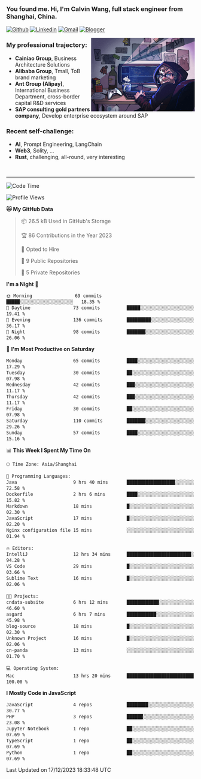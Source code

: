 <!-- Greeting -->
### You found me. Hi, I'm Calvin Wang, full stack engineer from Shanghai, China.

[![Github](https://img.shields.io/badge/-Github-000?style=flat&logo=Github&logoColor=white)](https://github.com/wangjunneil)
[![Linkedin](https://img.shields.io/badge/-LinkedIn-blue?style=flat&logo=Linkedin&logoColor=white)](https://www.linkedin.com/in/wangjunneil/)
[![Gmail](https://img.shields.io/badge/-Gmail-c14438?style=flat&logo=Gmail&logoColor=white)](mailto:wangjunneil@gmail.com)
[![Blogger](https://img.shields.io/badge/-Blogger-gray?style=flat&logo=Blogger&logoColor=white)](https://www.wangjun.dev)

<!--Introduction -->

<img align="right" alt="img" src="https://raw.githubusercontent.com/wangjunneil/wangjunneil/main/imgs/cover_image.png" width="55%" height="auto" />

### My professional trajectory: 
- **Cainiao Group**, Business Architecture Solutions
- **Alibaba Group**, Tmall, ToB brand marketing
- **Ant Group (Alipay)**, International Business Department, cross-border capital R&D services
- **SAP consulting gold partners company**, Develop enterprise ecosystem around SAP
### Recent self-challenge:
- **AI**, Prompt Engineering, LangChain
- **Web3**, Solity, ...
- **Rust**, challenging, all-round, very interesting

<br/>

---
<!-- Your badges -->

<!--START_SECTION:waka-->
![Code Time](http://img.shields.io/badge/Code%20Time-17%20hrs%2016%20mins-blue)

![Profile Views](http://img.shields.io/badge/Profile%20Views-81-blue)

**🐱 My GitHub Data** 

> 📦 26.5 kB Used in GitHub's Storage 
 > 
> 🏆 86 Contributions in the Year 2023
 > 
> 💼 Opted to Hire
 > 
> 📜 9 Public Repositories 
 > 
> 🔑 5 Private Repositories 
 > 
**I'm a Night 🦉** 

```text
🌞 Morning                69 commits          █████░░░░░░░░░░░░░░░░░░░░   18.35 % 
🌆 Daytime                73 commits          █████░░░░░░░░░░░░░░░░░░░░   19.41 % 
🌃 Evening                136 commits         █████████░░░░░░░░░░░░░░░░   36.17 % 
🌙 Night                  98 commits          ███████░░░░░░░░░░░░░░░░░░   26.06 % 
```
📅 **I'm Most Productive on Saturday** 

```text
Monday                   65 commits          ████░░░░░░░░░░░░░░░░░░░░░   17.29 % 
Tuesday                  30 commits          ██░░░░░░░░░░░░░░░░░░░░░░░   07.98 % 
Wednesday                42 commits          ███░░░░░░░░░░░░░░░░░░░░░░   11.17 % 
Thursday                 42 commits          ███░░░░░░░░░░░░░░░░░░░░░░   11.17 % 
Friday                   30 commits          ██░░░░░░░░░░░░░░░░░░░░░░░   07.98 % 
Saturday                 110 commits         ███████░░░░░░░░░░░░░░░░░░   29.26 % 
Sunday                   57 commits          ████░░░░░░░░░░░░░░░░░░░░░   15.16 % 
```


📊 **This Week I Spent My Time On** 

```text
🕑︎ Time Zone: Asia/Shanghai

💬 Programming Languages: 
Java                     9 hrs 40 mins       ██████████████████░░░░░░░   72.58 % 
Dockerfile               2 hrs 6 mins        ████░░░░░░░░░░░░░░░░░░░░░   15.82 % 
Markdown                 18 mins             █░░░░░░░░░░░░░░░░░░░░░░░░   02.30 % 
JavaScript               17 mins             █░░░░░░░░░░░░░░░░░░░░░░░░   02.20 % 
Nginx configuration file 15 mins             ░░░░░░░░░░░░░░░░░░░░░░░░░   01.94 % 

🔥 Editors: 
IntelliJ                 12 hrs 34 mins      ████████████████████████░   94.28 % 
VS Code                  29 mins             █░░░░░░░░░░░░░░░░░░░░░░░░   03.66 % 
Sublime Text             16 mins             █░░░░░░░░░░░░░░░░░░░░░░░░   02.06 % 

🐱‍💻 Projects: 
cndata-subsite           6 hrs 12 mins       ████████████░░░░░░░░░░░░░   46.60 % 
asgard                   6 hrs 7 mins        ███████████░░░░░░░░░░░░░░   45.98 % 
blog-source              18 mins             █░░░░░░░░░░░░░░░░░░░░░░░░   02.30 % 
Unknown Project          16 mins             █░░░░░░░░░░░░░░░░░░░░░░░░   02.06 % 
cn-panda                 13 mins             ░░░░░░░░░░░░░░░░░░░░░░░░░   01.70 % 

💻 Operating System: 
Mac                      13 hrs 20 mins      █████████████████████████   100.00 % 
```

**I Mostly Code in JavaScript** 

```text
JavaScript               4 repos             ████████░░░░░░░░░░░░░░░░░   30.77 % 
PHP                      3 repos             ██████░░░░░░░░░░░░░░░░░░░   23.08 % 
Jupyter Notebook         1 repo              ██░░░░░░░░░░░░░░░░░░░░░░░   07.69 % 
TypeScript               1 repo              ██░░░░░░░░░░░░░░░░░░░░░░░   07.69 % 
Python                   1 repo              ██░░░░░░░░░░░░░░░░░░░░░░░   07.69 % 
```




 Last Updated on 17/12/2023 18:33:48 UTC
<!--END_SECTION:waka-->
